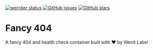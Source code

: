 [![wercker status](https://app.wercker.com/status/06fa27bb9660b01306091534c2da7e5d/s/master "wercker status")](https://app.wercker.com/project/byKey/06fa27bb9660b01306091534c2da7e5d)
[![GitHub issues](https://img.shields.io/github/issues/WenitLabs/fancy-404.svg "GitHub issues")](https://github.com/WenitLabs/fancy-404)
[![GitHub stars](https://img.shields.io/github/stars/WenitLabs/fancy-404.svg "GitHub stars")](https://github.com/WenitLabs/fancy-404)

# Fancy 404

A fancy 404 and health check container built with :heart: by Wenit Labs!
